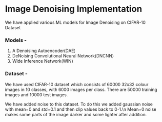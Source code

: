 # Image Denoising Implementation
We have applied various ML models for Image Denoising on CIFAR-10 Dataset

### Models -
1. A Denoising Autoencoder(DAE)
1. DeNoising Convolutional Neural Network(DNCNN)
1. Wide Inference Network(WIN)

### Dataset -
We have used CIFAR-10 dataset which consists of 60000 32x32 colour images in 10 classes, with 6000 images per class. There are 50000 training images and 10000 test images.

We have added noise to this dataset. 
To do this we added gaussian noise with mean=0 and std=0.1 and then clip values back to 0-1.\n
Mean=0 noise makes some parts of the image darker and some lighter after addition.
